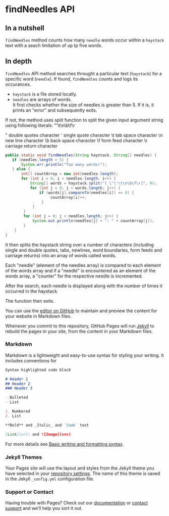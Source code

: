 # findNeedles API

## In a nutshell

`findNeedles` method counts how many `needle` words occur within a `haystack` text with a seach limitation of up tp five words.

## In depth

`findNeedles` API method searches throught a particular text (`haystack`) for a specific word (`needle`). If found, `findNeedles` counts and logs its occurances. <br>
* `haystack` is a file stored locally.
* `needles` are arrays of words.<br>
It first checks whether the size of needles is greater than 5. If it is, it prints an "error" and subsequently exits.

If not, the method uses split function to split the given input argument string using following literals: \"\'\t\n\b\f\r

\" double quotes character
\' single quote character
\t tab space character
\n new line character
\b back space character
\f form feed character
\r carriage return character

```java
public static void findNeedles(String haystack, String[] needles) {
   if (needles.length > 5) {
       System.err.println("Too many words!");
   } else {
       int[] countArray = new int[needles.length];
       for (int i = 0; i < needles.length; i++) {
           String[] words = haystack.split("[ \"\'\t\n\b\f\r]", 0);
           for (int j = 0; j < words.length; j++) {
               if (words[j].compareTo(needles[i]) == 0) {
                    countArray[i]++;
                }
            }
        }
        for (int j = 0; j < needles.length; j++) {
            System.out.println(needles[j] + ": " + countArray[j]);
        }
    }
}
```

It then splits the haystack string over a number of characters (including single and double quotes, tabs, newlines, word boundaries, form feeds and carriage returns) into an array of words called words.

Each "needle" (element of the needles array) is compared to each element of the words array and if a "needle" is encountered as an element of the words array, a "counter" for the respective needle is incremented.

After the search, each needle is displayed along with the number of times it occurred in the haystack.

The function then exits.

You can use the [editor on GitHub](https://github.com/dorota-alina/findNeedles-API-reference/edit/gh-pages/index.md) to maintain and preview the content for your website in Markdown files.

Whenever you commit to this repository, GitHub Pages will run [Jekyll](https://jekyllrb.com/) to rebuild the pages in your site, from the content in your Markdown files.

### Markdown

Markdown is a lightweight and easy-to-use syntax for styling your writing. It includes conventions for

```markdown
Syntax highlighted code block

# Header 1
## Header 2
### Header 3

- Bulleted
- List

1. Numbered
2. List

**Bold** and _Italic_ and `Code` text

[Link](url) and ![Image](src)
```

For more details see [Basic writing and formatting syntax](https://docs.github.com/en/github/writing-on-github/getting-started-with-writing-and-formatting-on-github/basic-writing-and-formatting-syntax).

### Jekyll Themes

Your Pages site will use the layout and styles from the Jekyll theme you have selected in your [repository settings](https://github.com/dorota-alina/findNeedles-API-reference/settings/pages). The name of this theme is saved in the Jekyll `_config.yml` configuration file.

### Support or Contact

Having trouble with Pages? Check out our [documentation](https://docs.github.com/categories/github-pages-basics/) or [contact support](https://support.github.com/contact) and we’ll help you sort it out.
